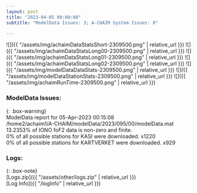 ```yaml
---
layout: post
title: "2023-04-05 00:00:00"
subtitle: "ModelData Issues: 3; A-CHAIM System Issues: 0"

---
```


![]({{ "/assets/img/achaimDataStatsShort-2309500.png" | relative_url }})
![]({{ "/assets/img/achaimDataStatsLong00-2309500.png" | relative_url }})
![]({{ "/assets/img/achaimDataStatsLong01-2309500.png" | relative_url }})
![]({{ "/assets/img/achaimDataStatsLong02-2309500.png" | relative_url }})
![]({{ "/assets/img/modelDataDataStats-2309500.png" | relative_url }})
![]({{ "/assets/img/modelDataStationStats-2309500.png" | relative_url }})
![]({{ "/assets/img/achaimRunTime-2309500.png" | relative_url }})


### ModelData Issues:  
  
{: .box-warning}  
 ModelData report for 05-Apr-2023 00:15:08   
 /home2/achaim1/A-CHAIM/modelData/2023/095/00/modelData.mat   
 13.2353% of IONO foF2 data is non-zero and finite.   
 0% of all possible stations for KASI were downloaded. x1220   
 0% of all possible stations for KARTVERKET were downloaded. x929   
  


### Logs:  
  
{: .box-note}  
[Logs.zip]({{ "/assets/other/logs.zip" | relative_url }})  
[Log Info]({{ "/logInfo" | relative_url }})  
